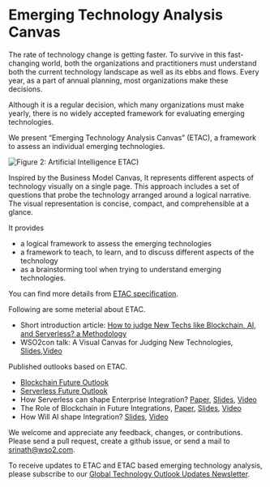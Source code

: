 # Emerging Technology Analysis Canvas

The rate of technology change is getting faster. To survive in this fast-changing world, both the organizations and practitioners must understand both the current technology landscape as well as its ebbs and flows. Every year, as a part of annual planning, most organizations make these decisions.

Although it is a regular decision, which many organizations must make yearly, there is no widely accepted framework for evaluating emerging technologies.

We present “Emerging Technology Analysis Canvas” (ETAC), a framework to assess an individual emerging technologies. 

![Figure 2: Artificial Intelligence ETAC)](https://raw.githubusercontent.com/wso2/ETAC/master/images/etac-ai-outlook-v2.png)


 Inspired by the Business Model Canvas, It represents different aspects of technology visually on a single page. This approach includes a set of questions that probe the technology arranged around a logical narrative. The visual representation is concise, compact, and comprehensible at a glance. 

It provides 
* a logical framework to assess the emerging technologies
* a framework to teach, to learn, and to discuss different aspects of the technology
* as a brainstorming tool when trying to understand emerging technologies.

You can find more details from [ETAC specification](https://github.com/wso2/ETAC/blob/master/ETAC.md). 

Following are some meterial about ETAC. 
* Short introduction article: [How to judge New Techs like Blockchain, AI, and Serverless? a Methodology](https://hackernoon.com/etac-a-visual-canvas-for-assessing-technologies-e73b7f5c3990)
* WSO2con talk: A Visual Canvas for Judging New Technologies, [Slides](https://www.slideshare.net/hemapani/a-visual-canvas-for-judging-new-technologies),[Video](https://www.youtube.com/watch?v=4RtbHgBqUJc)

Published outlooks based on ETAC. 
* [Blockchain Future Outlook](https://peerj.com/preprints/27529/)
* [Serverless Future Outlook](https://github.com/wso2/ETAC/blob/master/outlooks/serverless_outlook.md)
* How Serverless can shape Enterprise Integration? [Paper](https://github.com/wso2/ETAC/blob/master/outlooks/serverless4integration_outlook.md), [Slides](https://www.slideshare.net/hemapani/future-of-serverless-144521841), [Video](https://wso2.com/library/webinars/2019/05/the-future-of-serverless/)
* The Role of Blockchain in Future Integrations, [Paper](https://github.com/wso2/ETAC/blob/master/outlooks/blockchain4integration_outlook.md), [Slides](https://www.slideshare.net/hemapani/the-role-of-blockchain-in-future), [Video](https://wso2.com/library/webinars/2019/08/the-role-of-blockchain-in-future-integrations/)
* How Will AI shape Integration? [Slides](https://www.slideshare.net/hemapani/how-would-ai-shape-future-integrations), [Video](https://wso2.com/library/webinars/2019/08/how-would-ai-shape-future-integrations/)




We welcome and appreciate any feedback, changes, or contributions. Please send a pull request, create a github issue, or send a mail to srinath@wso2.com. 

To receive updates to ETAC and ETAC based emerging technology analysis, please subscribe to our [Global Technology Outlook Updates Newsletter](https://wso2.com/subscribe/global-technology-outlook-update).  
